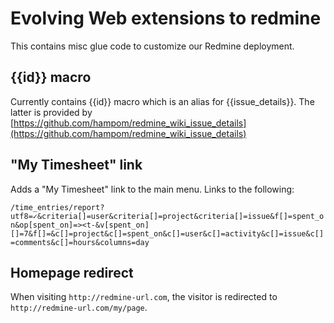 # Evolving Web extensions to redmine

This contains misc glue code to customize our Redmine deployment.


## {{id}} macro

Currently contains {{id}} macro which is an alias for {{issue_details}}.
The latter is provided by [https://github.com/hampom/redmine_wiki_issue_details](https://github.com/hampom/redmine_wiki_issue_details)

## "My Timesheet" link

Adds a "My Timesheet" link to the main menu. Links to the following:

`/time_entries/report?utf8=✓&criteria[]=user&criteria[]=project&criteria[]=issue&f[]=spent_on&op[spent_on]=><t-&v[spent_on][]=7&f[]=&c[]=project&c[]=spent_on&c[]=user&c[]=activity&c[]=issue&c[]=comments&c[]=hours&columns=day`

## Homepage redirect

When visiting `http://redmine-url.com`, the visitor is redirected to `http://redmine-url.com/my/page`.
